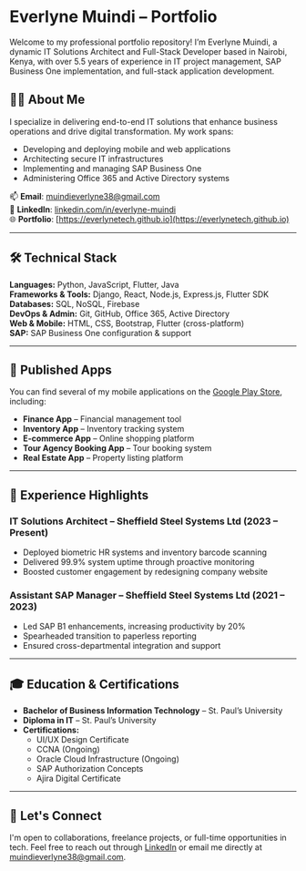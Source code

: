 # Everlyne Muindi – Portfolio

Welcome to my professional portfolio repository! I’m Everlyne Muindi, a dynamic IT Solutions Architect and Full-Stack Developer based in Nairobi, Kenya, with over 5.5 years of experience in IT project management, SAP Business One implementation, and full-stack application development.

## 👩‍💻 About Me

I specialize in delivering end-to-end IT solutions that enhance business operations and drive digital transformation. My work spans:

- Developing and deploying mobile and web applications
- Architecting secure IT infrastructures
- Implementing and managing SAP Business One
- Administering Office 365 and Active Directory systems

📫 **Email**: [muindieverlyne38@gmail.com](mailto:muindieverlyne38@gmail.com)  
🔗 **LinkedIn**: [linkedin.com/in/everlyne-muindi](https://www.linkedin.com/in/everlyne-muindi)  
🌐 **Portfolio**: [https://everlynetech.github.io](https://everlynetech.github.io)

---

## 🛠️ Technical Stack

**Languages:** Python, JavaScript, Flutter, Java  
**Frameworks & Tools:** Django, React, Node.js, Express.js, Flutter SDK  
**Databases:** SQL, NoSQL, Firebase  
**DevOps & Admin:** Git, GitHub, Office 365, Active Directory  
**Web & Mobile:** HTML, CSS, Bootstrap, Flutter (cross-platform)  
**SAP:** SAP Business One configuration & support  

---

## 📱 Published Apps

You can find several of my mobile applications on the [Google Play Store](https://play.google.com/store/apps/dev?id=YOUR_DEV_ID), including:

- **Finance App** – Financial management tool  
- **Inventory App** – Inventory tracking system  
- **E-commerce App** – Online shopping platform  
- **Tour Agency Booking App** – Tour booking system  
- **Real Estate App** – Property listing platform  

---

## 💼 Experience Highlights

### IT Solutions Architect – Sheffield Steel Systems Ltd (2023 – Present)

- Deployed biometric HR systems and inventory barcode scanning
- Delivered 99.9% system uptime through proactive monitoring
- Boosted customer engagement by redesigning company website

### Assistant SAP Manager – Sheffield Steel Systems Ltd (2021 – 2023)

- Led SAP B1 enhancements, increasing productivity by 20%
- Spearheaded transition to paperless reporting
- Ensured cross-departmental integration and support

---

## 🎓 Education & Certifications

- **Bachelor of Business Information Technology** – St. Paul’s University
- **Diploma in IT** – St. Paul’s University
- **Certifications:**  
  - UI/UX Design Certificate  
  - CCNA (Ongoing)  
  - Oracle Cloud Infrastructure (Ongoing)  
  - SAP Authorization Concepts  
  - Ajira Digital Certificate

---

## 🤝 Let's Connect

I'm open to collaborations, freelance projects, or full-time opportunities in tech. Feel free to reach out through [LinkedIn](https://www.linkedin.com/in/everlyne-muindi) or email me directly at [muindieverlyne38@gmail.com](mailto:muindieverlyne38@gmail.com).

